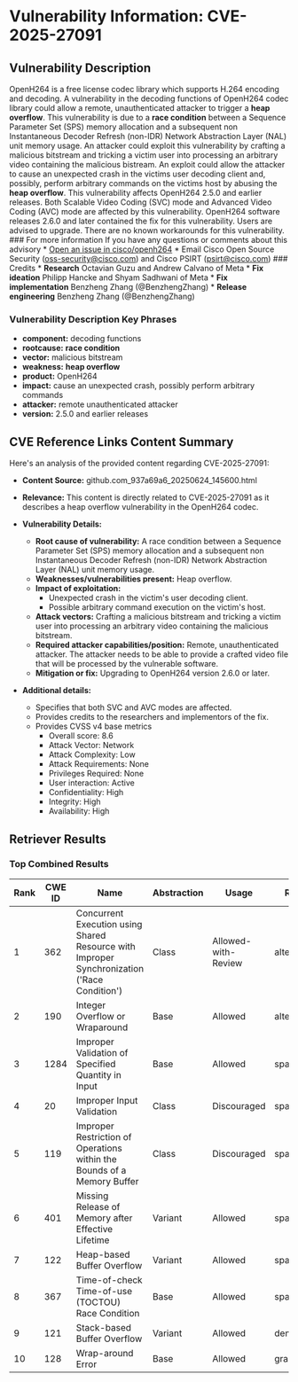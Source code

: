 # Vulnerability Information: CVE-2025-27091

## Vulnerability Description
OpenH264 is a free license codec library which supports H.264 encoding and decoding. A vulnerability in the decoding functions of OpenH264 codec library could allow a remote, unauthenticated attacker to trigger a **heap overflow**. This vulnerability is due to a **race condition** between a Sequence Parameter Set (SPS) memory allocation and a subsequent non Instantaneous Decoder Refresh (non-IDR) Network Abstraction Layer (NAL) unit memory usage. An attacker could exploit this vulnerability by crafting a malicious bitstream and tricking a victim user into processing an arbitrary video containing the malicious bistream. An exploit could allow the attacker to cause an unexpected crash in the victims user decoding client and, possibly, perform arbitrary commands on the victims host by abusing the **heap overflow**. This vulnerability affects OpenH264 2.5.0 and earlier releases. Both Scalable Video Coding (SVC) mode and Advanced Video Coding (AVC) mode are affected by this vulnerability. OpenH264 software releases 2.6.0 and later contained the fix for this vulnerability. Users are advised to upgrade. There are no known workarounds for this vulnerability. ### For more information If you have any questions or comments about this advisory * [Open an issue in cisco/openh264](https//github.com/cisco/openh264/issues) * Email Cisco Open Source Security ([oss-security@cisco.com](mailtooss-security@cisco.com)) and Cisco PSIRT ([psirt@cisco.com](mailtopsirt@cisco.com)) ### Credits * **Research** Octavian Guzu and Andrew Calvano of Meta * **Fix ideation** Philipp Hancke and Shyam Sadhwani of Meta * **Fix implementation** Benzheng Zhang (@BenzhengZhang) * **Release engineering** Benzheng Zhang (@BenzhengZhang)

### Vulnerability Description Key Phrases
- **component:** decoding functions
- **rootcause:** **race condition**
- **vector:** malicious bitstream
- **weakness:** **heap overflow**
- **product:** OpenH264
- **impact:** cause an unexpected crash, possibly perform arbitrary commands
- **attacker:** remote unauthenticated attacker
- **version:** 2.5.0 and earlier releases

## CVE Reference Links Content Summary
Here's an analysis of the provided content regarding CVE-2025-27091:

*   **Content Source:** github.com\_937a69a6\_20250624\_145600.html
*   **Relevance:** This content is directly related to CVE-2025-27091 as it describes a heap overflow vulnerability in the OpenH264 codec.

*   **Vulnerability Details:**

    *   **Root cause of vulnerability:** A race condition between a Sequence Parameter Set (SPS) memory allocation and a subsequent non Instantaneous Decoder Refresh (non-IDR) Network Abstraction Layer (NAL) unit memory usage.
    *   **Weaknesses/vulnerabilities present:** Heap overflow.
    *   **Impact of exploitation:**
        *   Unexpected crash in the victim's user decoding client.
        *   Possible arbitrary command execution on the victim's host.
    *   **Attack vectors:** Crafting a malicious bitstream and tricking a victim user into processing an arbitrary video containing the malicious bitstream.
    *   **Required attacker capabilities/position:** Remote, unauthenticated attacker. The attacker needs to be able to provide a crafted video file that will be processed by the vulnerable software.
    *   **Mitigation or fix:** Upgrading to OpenH264 version 2.6.0 or later.

*   **Additional details:**
    *   Specifies that both SVC and AVC modes are affected.
    *   Provides credits to the researchers and implementors of the fix.
    *   Provides CVSS v4 base metrics
        *   Overall score: 8.6
        *   Attack Vector: Network
        *   Attack Complexity: Low
        *   Attack Requirements: None
        *   Privileges Required: None
        *   User interaction: Active
        *   Confidentiality: High
        *   Integrity: High
        *   Availability: High

## Retriever Results

### Top Combined Results

| Rank | CWE ID | Name | Abstraction | Usage  | Retrievers | Individual Scores |
|------|--------|------|-------------|-------|------------|-------------------|
| 1 | 362 | Concurrent Execution using Shared Resource with Improper Synchronization ('Race Condition') | Class | Allowed-with-Review | alternate_terms | 1.000 |
| 2 | 190 | Integer Overflow or Wraparound | Base | Allowed | alternate_terms | 0.800 |
| 3 | 1284 | Improper Validation of Specified Quantity in Input | Base | Allowed | sparse | 1.238 |
| 4 | 20 | Improper Input Validation | Class | Discouraged | sparse | 1.151 |
| 5 | 119 | Improper Restriction of Operations within the Bounds of a Memory Buffer | Class | Discouraged | sparse | 1.107 |
| 6 | 401 | Missing Release of Memory after Effective Lifetime | Variant | Allowed | sparse | 1.096 |
| 7 | 122 | Heap-based Buffer Overflow | Variant | Allowed | sparse | 1.084 |
| 8 | 367 | Time-of-check Time-of-use (TOCTOU) Race Condition | Base | Allowed | sparse | 1.067 |
| 9 | 121 | Stack-based Buffer Overflow | Variant | Allowed | dense | 0.621 |
| 10 | 128 | Wrap-around Error | Base | Allowed | graph | 0.003 |

